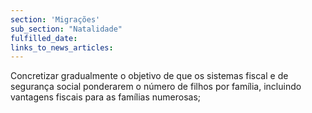 ```yaml
---
section: 'Migrações'
sub_section: "Natalidade"
fulfilled_date:
links_to_news_articles:
---
```


Concretizar gradualmente o objetivo de que os sistemas fiscal e de segurança social ponderarem o número de filhos por família, incluindo vantagens fiscais para as famílias numerosas;